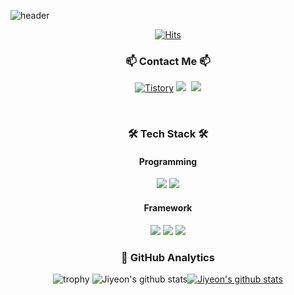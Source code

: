 ![header](https://capsule-render.vercel.app/api?type=waving&color=0:a82da8,100:da8f00&height=230&section=header&text=JiyeonEom&fontAlign=70&fontAlignY=40&fontSize=70&fontColor=ffffff)
  
  <div align=center>
	
[![Hits](https://hits.seeyoufarm.com/api/count/incr/badge.svg?url=https%3A%2F%2Fgithub.com%2Fjiyeoneom1&count_bg=%23DEA1E2&title_bg=%23555555&icon=&icon_color=%23E7E7E7&title=hits&edge_flat=false)](https://hits.seeyoufarm.com)
	
  </div>
  
<h3 align="center">  📫 Contact Me 📫 </h3>
<p align="center">
  <a href = "https://jiyeoneom.tistory.com/"> <img alt="Tistory" src ="https://img.shields.io/badge/Tistory-white.svg?&style=for-the-badge"/></a>	
  <a href="https://www.instagram.com/my_ootd.zip/"><img src="https://img.shields.io/badge/Instagram-E4405F?style=flat-square&logo=Instagram&logoColor=white&link=https://www.instagram.com/woo0_hooo/"/></a>&nbsp
  <a href="mailto:sellawldus@gmail.com"><img src="https://img.shields.io/badge/Gmail-d14836?style=flat-square&logo=Gmail&logoColor=white&link=sellawldus@gmail.com"/></a>
</p>
<br>

<div align=center><h3> 🛠 Tech Stack 🛠 </h3></div>
<div align=center>

<div align=center><h4> Programming </h4></div>
<img src="https://img.shields.io/badge/Python-3776AB?style=for-the-badge&logo=Python&logoColor=white"> <img src="https://img.shields.io/badge/R-276DC3?style=for-the-badge&logo=R&logoColor=white"> 
	
<div align=center><h4> Framework </h4></div>
<img src="https://img.shields.io/badge/TensorFlow-FF6F00?style=for-the-badge&logo=TensorFlow&logoColor=white"> <img src="https://img.shields.io/badge/PyTorch-EE4C2C?style=for-the-badge&logo=PyTorch&logoColor=white"> <img src="https://img.shields.io/badge/Keras-D00000?style=for-the-badge&logo=Keras&logoColor=white">

</div>
  
<div align=center><h3>  🚀 GitHub Analytics </h3></div>
<div align=center>

 
![trophy](https://github-profile-trophy.vercel.app/?username=JiyeaAn&show_icons=true)
![Jiyeon's github stats](https://github-readme-stats.vercel.app/api?username=jiyeoneom1&show_icons=true)[![Jiyeon's github stats](https://github-readme-stats.vercel.app/api/top-langs/?username=jiyeoneom1&show_icons=true&hide_border=true&title_color=004386&icon_color=004386&layout=Demo)](https://github.com/jiyeoneom1)

</div>  
<!--
**jiyeoneom1/jiyeoneom1** is a ✨ _special_ ✨ repository because its `README.md` (this file) appears on your GitHub profile.

Here are some ideas to get you started:

- 🔭 I’m currently working on ...
- 🌱 I’m currently learning ...
- 👯 I’m looking to collaborate on ...
- 🤔 I’m looking for help with ...
- 💬 Ask me about ...
- 📫 How to reach me: ...
- 😄 Pronouns: ...
- ⚡ Fun fact: ...
-->


### Publications
